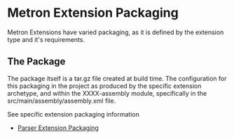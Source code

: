 <!--
Licensed to the Apache Software Foundation (ASF) under one
or more contributor license agreements.  See the NOTICE file
distributed with this work for additional information
regarding copyright ownership.  The ASF licenses this file
to you under the Apache License, Version 2.0 (the
"License"); you may not use this file except in compliance
with the License.  You may obtain a copy of the License at

    http://www.apache.org/licenses/LICENSE-2.0

Unless required by applicable law or agreed to in writing, software
distributed under the License is distributed on an "AS IS" BASIS,
WITHOUT WARRANTIES OR CONDITIONS OF ANY KIND, either express or implied.
See the License for the specific language governing permissions and
limitations under the License.
-->

# Metron Extension Packaging

Metron Extensions have varied packaging, as it is defined by the extension type and it's requirements.

## The Package

The package itself is a tar.gz file created at build time.  The configuration for this packaging
in the project as produced by the specific extension archetype, and within the
XXXX-assembly module, specifically in the src/main/assembly/assembly.xml file.




See specific extension packaging information

- [Parser Extension Packaging](metron-parser-extensions/parser_extension_packaging.md)